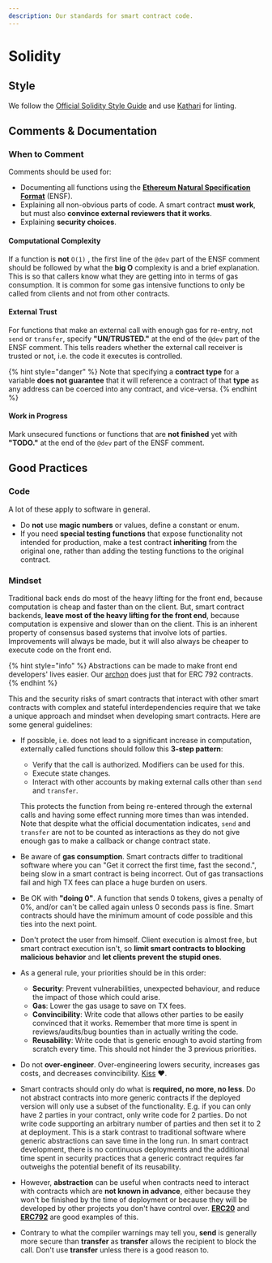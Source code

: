 ```yaml
---
description: Our standards for smart contract code.
---
```


# Solidity

## Style

We follow the [Official Solidity Style Guide](https://solidity.readthedocs.io/en/develop/style-guide.html) and use [Kathari](solidity.md) for linting.

## Comments & Documentation

### When to Comment

Comments should be used for:

* Documenting all functions using the [**Ethereum Natural Specification Format**](https://github.com/ethereum/wiki/wiki/Ethereum-Natural-Specification-Format) \(ENSF\).
* Explaining all non-obvious parts of code. A smart contract **must work**, but must also **convince external reviewers that it works**.
* Explaining **security choices**.

#### Computational Complexity

If a function is **not** `O(1)` , the first line of the `@dev` part of the ENSF comment should be followed by what the **big O** complexity is and a brief explanation. This is so that callers know what they are getting into in terms of gas consumption. It is common for some gas intensive functions to only be called from clients and not from other contracts.

#### External Trust

For functions that make an external call with enough gas for re-entry, not `send` or `transfer`, specify **"UN/TRUSTED."** at the end of the `@dev` part of the ENSF comment. This tells readers whether the external call receiver is trusted or not, i.e. the code it executes is controlled.

{% hint style="danger" %}
Note that specifying a **contract type** for a variable **does not guarantee** that it will reference a contract of that **type** as any address can be coerced into any contract, and vice-versa.
{% endhint %}

#### Work in Progress

Mark unsecured functions or functions that are **not finished** yet with **"TODO."** at the end of the `@dev` part of the ENSF comment.

## Good Practices

### Code

A lot of these apply to software in general.

* Do **not** use **magic numbers** or values, define a constant or enum.
* If you need **special testing functions** that expose functionality not intended for production, make a test contract **inheriting** from the original one, rather than adding the testing functions to the original contract.

### Mindset

Traditional back ends do most of the heavy lifting for the front end, because computation is cheap and faster than on the client. But, smart contract backends, **leave most of the heavy lifting for the front end**, because computation is expensive and slower than on the client. This is an inherent property of consensus based systems that involve lots of parties. Improvements will always be made, but it will also always be cheaper to execute code on the front end.

{% hint style="info" %}
Abstractions can be made to make front end developers' lives easier. Our [archon](https://github.com/kleros/archon) does just that for ERC 792 contracts.
{% endhint %}

This and the security risks of smart contracts that interact with other smart contracts with complex and stateful interdependencies require that we take a unique approach and mindset when developing smart contracts. Here are some general guidelines:

* If possible, i.e. does not lead to a significant increase in computation, externally called functions should follow this **3-step pattern**:

  * Verify that the call is authorized. Modifiers can be used for this.
  * Execute state changes.
  * Interact with other accounts by making external calls other than `send` and `transfer`.

  This protects the function from being re-entered through the external calls and having some effect running more times than was intended. Note that despite what the official documentation indicates, `send` and `transfer` are not to be counted as interactions as they do not give enough gas to make a callback or change contract state.

* Be aware of **gas consumption**. Smart contracts differ to traditional software where you can "Get it correct the first time, fast the second.", being slow in a smart contract is being incorrect. Out of gas transactions fail and high TX fees can place a huge burden on users.
* Be OK with **"doing 0"**. A function that sends 0 tokens, gives a penalty of 0%, and/or can't be called again unless 0 seconds pass is fine. Smart contracts should have the minimum amount of code possible and this ties into the next point.
* Don't protect the user from himself. Client execution is almost free, but smart contract execution isn't, so **limit smart contracts to blocking malicious behavior** and **let clients prevent the stupid ones**.
* As a general rule, your priorities should be in this order:
  * **Security**: Prevent vulnerabilities, unexpected behaviour, and reduce the impact of those which could arise.
  * **Gas**: Lower the gas usage to save on TX fees.
  * **Convincibility**: Write code that allows other parties to be easily convinced that it works. Remember that more time is spent in reviews/audits/bug bounties than in actually writing the code.
  * **Reusability**: Write code that is generic enough to avoid starting from scratch every time. This should not hinder the 3 previous priorities.
* Do not **over-engineer**. Over-engineering lowers security, increases gas costs, and decreases convincibility. [Kiss](https://en.wikipedia.org/wiki/KISS_principle) ♥.
* Smart contracts should only do what is **required, no more, no less**. Do not abstract contracts into more generic contracts if the deployed version will only use a subset of the functionality. E.g. if you can only have 2 parties in your contract, only write code for 2 parties. Do not write code supporting an arbitrary number of parties and then set it to 2 at deployment. This is a stark contrast to traditional software where generic abstractions can save time in the long run. In smart contract development, there is no continuous deployments and the additional time spent in security practices that a generic contract requires far outweighs the potential benefit of its reusability.
* However, **abstraction** can be useful when contracts need to interact with contracts which are **not known in advance**, either because they won't be finished by the time of deployment or because they will be developed by other projects you don't have control over. [**ERC20**](https://github.com/ethereum/EIPs/issues/20) and [**ERC792**](https://github.com/ethereum/EIPs/issues/792) are good examples of this.
* Contrary to what the compiler warnings may tell you, **send** is generally more secure than **transfer** as **transfer** allows the recipient to block the call. Don't use **transfer** unless there is a good reason to.

